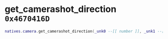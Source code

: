 # get_camerashot_direction `0x4670416D`

```lua
natives.camera.get_camerashot_direction(_unk0 --[[ number ]], _unk1 --[[ number ]])
```